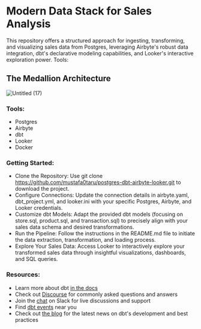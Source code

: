 # Modern Data Stack for Sales Analysis
This repository offers a structured approach for ingesting, transforming, and visualizing sales data from Postgres, leveraging Airbyte's robust data integration, dbt's declarative modeling capabilities, and Looker's interactive exploration power.
Tools:

## The Medallion Architecture
![Untitled (17)](https://github.com/mustafa0taru/postgres-dbt-airbyte-looker/assets/81088966/95962f9d-c2ee-41bd-9bd2-2bb7cc81bab7)

### Tools:
- Postgres 
- Airbyte 
- dbt 
- Looker
- Docker
### Getting Started:

- Clone the Repository: Use git clone https://github.com/mustafa0taru/postgres-dbt-airbyte-looker.git to download the project.
- Configure Connections: Update the connection details in airbyte.yaml, dbt_project.yml, and looker.ini with your specific Postgres, Airbyte, and Looker credentials.
- Customize dbt Models: Adapt the provided dbt models (focusing on store.sql, product.sql, and transaction.sql) to precisely align with your sales data schema and desired transformations.
- Run the Pipeline: Follow the instructions in the README.md file to initiate the data extraction, transformation, and loading process.
- Explore Your Sales Data: Access Looker to interactively explore your transformed sales data through insightful visualizations, dashboards, and SQL queries.

### Resources:
- Learn more about dbt [in the docs](https://docs.getdbt.com/docs/introduction)
- Check out [Discourse](https://discourse.getdbt.com/) for commonly asked questions and answers
- Join the [chat](https://community.getdbt.com/) on Slack for live discussions and support
- Find [dbt events](https://events.getdbt.com) near you
- Check out [the blog](https://blog.getdbt.com/) for the latest news on dbt's development and best practices
